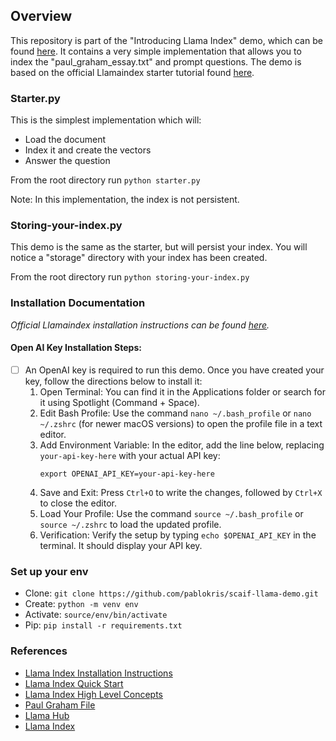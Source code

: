 ## Overview

This repository is part of the "Introducing Llama Index" demo, which can be found [here](https://bit.ly/3ItUEc9). It contains a very simple implementation that allows you to index the "paul_graham_essay.txt" and prompt questions. The demo is based on the official Llamaindex starter tutorial found [here](https://docs.llamaindex.ai/en/stable/getting_started/starter_example.html).

### Starter.py

This is the simplest implementation which will:

- Load the document
- Index it and create the vectors
- Answer the question

From the root directory run `python starter.py`

Note: In this implementation, the index is not persistent.

### Storing-your-index.py

This demo is the same as the starter, but will persist your index. You will notice a "storage" directory with your index has been created.

From the root directory run `python storing-your-index.py`

### Installation Documentation

_Official Llamaindex installation instructions can be found [here](https://docs.llamaindex.ai/en/stable/getting_started/installation.html)._

#### Open AI Key Installation Steps:

- [ ] An OpenAI key is required to run this demo. Once you have created your key, follow the directions below to install it:
  1. Open Terminal: You can find it in the Applications folder or search for it using Spotlight (Command + Space).
  2. Edit Bash Profile: Use the command `nano ~/.bash_profile` or `nano ~/.zshrc` (for newer macOS versions) to open the profile file in a text editor.
  3. Add Environment Variable: In the editor, add the line below, replacing `your-api-key-here` with your actual API key:
     ```
     export OPENAI_API_KEY=your-api-key-here
     ```
  4. Save and Exit: Press `Ctrl+O` to write the changes, followed by `Ctrl+X` to close the editor.
  5. Load Your Profile: Use the command `source ~/.bash_profile` or `source ~/.zshrc` to load the updated profile.
  6. Verification: Verify the setup by typing `echo $OPENAI_API_KEY` in the terminal. It should display your API key.

### Set up your env

- Clone: `git clone https://github.com/pablokris/scaif-llama-demo.git`
- Create: `python -m venv env`
- Activate: `source/env/bin/activate`
- Pip: `pip install -r requirements.txt`

### References

- [Llama Index Installation Instructions](https://docs.llamaindex.ai/en/stable/getting_started/installation.html)
- [Llama Index Quick Start](https://platform.openai.com/docs/quickstart?context=python)
- [Llama Index High Level Concepts](https://docs.llamaindex.ai/en/stable/getting_started/concepts.html)
- [Paul Graham File](https://raw.githubusercontent.com/run-llama/llama_index/main/docs/examples/data/paul_graham/paul_graham_essay.txt)
- [Llama Hub](https://llamahub.ai/)
- [Llama Index](https://www.llamaindex.ai/)
